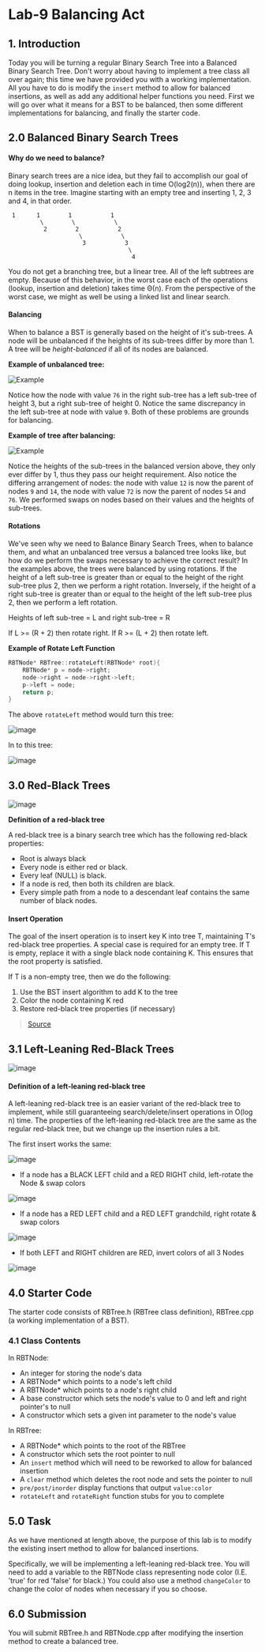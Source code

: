 # Lab-9 Balancing Act

## 1. Introduction

Today you will be turning a regular Binary Search Tree into a Balanced Binary Search Tree. Don't worry about having to implement a tree class all over again; this time we have provided you with a working implementation. All you have to do is modify the `insert` method to allow for balanced insertions, as well as add any additional helper functions you need. First we will go over what it means for a BST to be balanced, then some different implementations for balancing, and finally the starter code.

## 2.0 Balanced Binary Search Trees

#### Why do we need to balance?

Binary search trees are a nice idea, but they fail to accomplish our goal of doing lookup, insertion and deletion each in time O(log2(n)), when there are n items in the tree. Imagine starting with an empty tree and inserting 1, 2, 3 and 4, in that order.

     1      1        1           1
             \        \           \
              2        2           2
                        \           \
                         3           3
                                      \
                                       4

You do not get a branching tree, but a linear tree. All of the left subtrees are empty. Because of this behavior, in the worst case each of the operations (lookup, insertion and deletion) takes time Θ(n). From the perspective of the worst case, we might as well be using a linked list and linear search. 

#### Balancing

When to balance a BST is generally based on the height of it's sub-trees. A node will be unbalanced if the heights of its sub-trees differ by more than 1. A tree will be *height-balanced* if all of its nodes are balanced. 

**Example of unbalanced tree:**

![Example](./images/unbalanced.png "Unbalanced Tree")

Notice how the node with value `76` in the right sub-tree has a left sub-tree of height 3, but a right sub-tree of height 0. Notice the same discrepancy in the left sub-tree at node with value `9`. Both of these problems are grounds for balancing.

**Example of tree after balancing:**

![Example](./images/balanced.png "Balanced Tree")

Notice the heights of the sub-trees in the balanced version above, they only ever differ by 1, thus they pass our height requirement. Also notice the differing arrangement of nodes: the node with value `12` is now the parent of nodes `9` and `14`, the node with value `72` is now the parent of nodes `54` and `76`. We performed swaps on nodes based on their values and the heights of sub-trees. 

#### Rotations

We've seen why we need to Balance Binary Search Trees, when to balance them, and what an unbalanced tree versus a balanced tree looks like, but how do we perform the swaps necessary to achieve the correct result? 
In the examples above, the trees were balanced by using rotations. If the height of a left sub-tree is greater than or equal to the height of the right sub-tree plus 2, then we perform a right rotation. Inversely, if the height of a right sub-tree is greater than or equal to the height of the left sub-tree plus 2, then we perform a left rotation. 

Heights of left sub-tree = L and right sub-tree = R

If L >= (R + 2) then rotate right.
If R >= (L + 2) then rotate left.

**Example of Rotate Left Function**

```C++
RBTNode* RBTree::rotateLeft(RBTNode* root){
    RBTNode* p = node->right;
    node->right = node->right->left;
    p->left = node;
    return p;
}
```
The above `rotateLeft` method would turn this tree:

![image](./images/before.png "before")

In to this tree:

![image](./images/after.png "after")

## 3.0 Red-Black Trees

![image](./images/rb_tree1a.gif)

**Definition of a red-black tree**

A red-black tree is a binary search tree which has the following red-black properties:
<ul>
    <li>Root is always black</li>
    <li>Every node is either red or black.</li>
    <li>Every leaf (NULL) is black.</li>
    <li>If a node is red, then both its children are black.</li>
    <li>Every simple path from a node to a descendant leaf contains the same number of black nodes.</li>
</ul>

#### Insert Operation

 The goal of the insert operation is to insert key K into tree T, maintaining T's red-black tree properties. A special case is required for an empty tree. If T is empty, replace it with a single black node containing K. This ensures that the root property is satisfied.

If T is a non-empty tree, then we do the following:

<ol>
    <li>Use the BST insert algorithm to add K to the tree</li>
    <li>Color the node containing K red</li>
    <li>Restore red-black tree properties (if necessary)</li>
</ol>


> [Source](http://pages.cs.wisc.edu/~paton/readings/Red-Black-Trees/)

## 3.1 Left-Leaning Red-Black Trees

![image](./images/llrbt.png)

#### Definition of a left-leaning red-black tree

A left-leaning red-black tree is an easier variant of the red-black tree to implement, while still guaranteeing search/delete/insert operations in O(log n) time. The properties of the left-leaning red-black tree are the same as the regular red-black tree, but we change up the insertion rules a bit.

The first insert works the same:

![image](./images/llrbt-first-insert.png)

- If a node has a BLACK LEFT child and a RED RIGHT child, left-rotate the Node & swap colors

![image](./images/llrbt-rule-1.png)

- If a node has a RED LEFT child and a RED LEFT grandchild, right rotate & swap colors

![image](./images/llrbt-rule-2.png)

- If both LEFT and RIGHT children are RED, invert colors of all 3 Nodes

![image](./images/llrbt-rule-3.png)

## 4.0 Starter Code

The starter code consists of RBTree.h (RBTree class definition),  RBTree.cpp (a working implementation of a BST).

### 4.1 Class Contents

In RBTNode:

+ An integer for storing the node's data
+ A RBTNode* which points to a node's left child
+ A RBTNode* which points to a node's right child
+ A base constructor which sets the node's value to 0 and left and right pointer's to null
+ A constructor which sets a given int parameter to the node's value

In RBTree:

* A RBTNode* which points to the root of the RBTree
* A constructor which sets the root pointer to null
* An `insert` method which will need to be reworked to allow for balanced insertion
* A `clear` method which deletes the root node and sets the pointer to null
* `pre/post/inorder` display functions that output `value:color` 
* `rotateLeft` and `rotateRight` function stubs for you to complete

## 5.0 Task

As we have mentioned at length above, the purpose of this lab is to modify the existing insert method to allow for balanced insertions. 

Specifically, we will be implementing a left-leaning red-black tree. You will need to add a variable to the RBTNode class representing node color (I.E. 'true' for red 'false' for black.) You could also use a method `changeColor` to change the color of nodes when necessary if you so choose.

## 6.0 Submission

You will submit RBTree.h and RBTNode.cpp after modifying the insertion method to create a balanced tree. 
